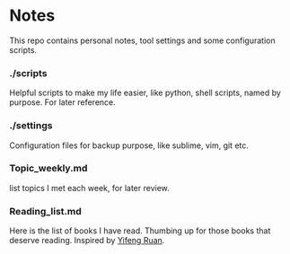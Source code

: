 # Notes
This repo contains personal notes, tool settings and some configuration scripts.

### ./scripts
Helpful scripts to make my life easier, like python, shell scripts, named by purpose. For later reference.

### ./settings
Configuration files for backup purpose, like sublime, vim, git etc.

### Topic_weekly.md
list topics I met each week, for later review.

### Reading_list.md
Here is the list of books I have read. Thumbing up for those books that deserve reading.
Inspired by [Yifeng Ruan][ruan]. 

[ruan]: https://github.com/ruanyf/reading-list
